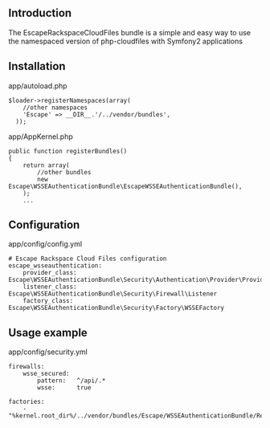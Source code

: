 ## Introduction

The EscapeRackspaceCloudFiles bundle is a simple and easy way to use the namespaced version of php-cloudfiles with Symfony2 applications

## Installation

app/autoload.php

```
$loader->registerNamespaces(array(
    //other namespaces
    'Escape' => __DIR__.'/../vendor/bundles',
  ));
```

app/AppKernel.php

```
public function registerBundles()
{
    return array(
        //other bundles
        new Escape\WSSEAuthenticationBundle\EscapeWSSEAuthenticationBundle(),
    );
    ...
```

## Configuration

app/config/config.yml

```
# Escape Rackspace Cloud Files configuration
escape_wsseauthentication:
    provider_class: Escape\WSSEAuthenticationBundle\Security\Authentication\Provider\Provider
    listener_class: Escape\WSSEAuthenticationBundle\Security\Firewall\Listener
    factory_class: Escape\WSSEAuthenticationBundle\Security\Factory\WSSEFactory
```

## Usage example

app/config/security.yml

```
firewalls:
    wsse_secured:
        pattern:   ^/api/.*
        wsse:      true

factories:
    - "%kernel.root_dir%/../vendor/bundles/Escape/WSSEAuthenticationBundle/Resources/config/security_factories.yml"
```